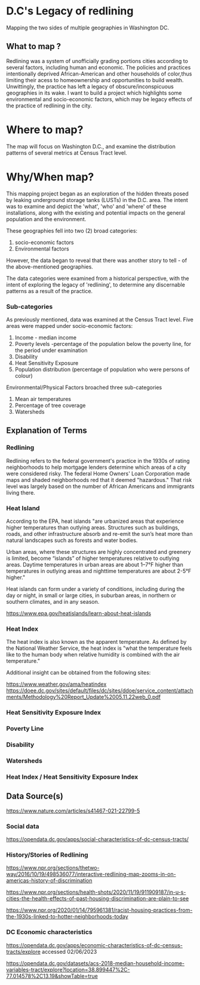 # D.C's Legacy of redlining


Mapping the two sides of multiple geographies in Washington DC. 
## What to map ?
Redlining was a system of unofficially grading portions cities according to several factors, including human and economic.
The policies and practices intentionally deprived African-American and other households of color,thus limiting their acess to homeownership and opportunities to build wealth.  
Unwittingly, the practice has left a legacy of obscure/inconspicuous geographies in its wake.
I want to build a project which highlights some environmental and socio-economic factors, which may be legacy effects of the practice of redlining in the city.

# Where to map? 
The map will focus on Washington D.C., and examine the distribution patterns of several metrics
at Census Tract level.

# Why/When map?

This mapping project began as an exploration of the hidden threats posed by leaking underground storage tanks (LUSTs) in the D.C. area. 
The intent was to examine and depict the 'what', 'who' and 'where' of these installations, along with the existing and potential impacts on the general population and the environment.

These geographies fell into two (2) broad categories:

1. socio-economic factors
2. Environmental factors

However, the data began to reveal that there was another story to tell - of the above-mentioned geographies.

The data categories were examined from a historical perspective, with the intent of exploring the legacy of 'redlining', to determine any discernable patterns as a result of the practice.

### Sub-categories

As previously mentioned, data was examined at the Census Tract level. Five areas were mapped under socio-economic factors:
1. Income - median income
2. Poverty levels -percentage of the population below the poverty line, for the period under examination
3. Disability
4. Heat Sensitivity Exposure
5. Population distribution (percentage of population who were persons of colour)

Environmental/Physical Factors broached three sub-categories
1. Mean air temperatures
2. Percentage of tree coverage
3. Watersheds
## Explanation of Terms


### Redlining

Redlining refers to the federal government's practice in the 1930s of rating neighborhoods to help mortgage lenders 
determine which areas of a city were considered risky. The federal Home Owners' Loan Corporation made maps and shaded 
neighborhoods red that it deemed "hazardous." That risk level was largely based on the number of African Americans and 
immigrants living there.


### Heat Island
According to the EPA, heat islands "are urbanized areas that experience higher temperatures than outlying areas. 
Structures such as buildings, roads, and other infrastructure absorb and re-emit the sun’s heat more than natural 
landscapes such as forests and water bodies. 

Urban areas, where these structures are highly concentrated and greenery is limited, become “islands” of higher 
temperatures relative to outlying areas. Daytime temperatures in urban areas are about 1–7°F higher than temperatures 
in outlying areas and nighttime temperatures are about 2-5°F higher."

Heat islands can form under a variety of conditions, including during the day or night, in small or large cities, in 
suburban areas, in northern or southern climates, and in any season.

https://www.epa.gov/heatislands/learn-about-heat-islands



### Heat Index
The heat index is also known as the apparent temperature. As defined by the National Weather Service, the heat index 
is "what the temperature feels like to the human body when relative humidity is combined with the air temperature."

Additional insight can be obtained from the following sites:

https://www.weather.gov/ama/heatindex 
https://doee.dc.gov/sites/default/files/dc/sites/ddoe/service_content/attachments/Methodology%20Report_Update%2005.11.22web_0.pdf

### Heat Sensitivity Exposure Index



### Poverty Line
### Disability

### Watersheds


### Heat Index / Heat Sensitivity Exposure Index 


## Data Source(s)
https://www.nature.com/articles/s41467-021-22799-5
### Social data

https://opendata.dc.gov/apps/social-characteristics-of-dc-census-tracts/

### History/Stories of Redlining
https://www.npr.org/sections/thetwo-way/2016/10/19/498536077/interactive-redlining-map-zooms-in-on-americas-history-of-discrimination

https://www.npr.org/sections/health-shots/2020/11/19/911909187/in-u-s-cities-the-health-effects-of-past-housing-discrimination-are-plain-to-see

https://www.npr.org/2020/01/14/795961381/racist-housing-practices-from-the-1930s-linked-to-hotter-neighborhoods-today



### DC Economic characteristics
https://opendata.dc.gov/apps/economic-characteristics-of-dc-census-tracts/explore accessed 02/06/2023

https://opendata.dc.gov/datasets/acs-2018-median-household-income-variables-tract/explore?location=38.899447%2C-77.014578%2C13.19&showTable=true

